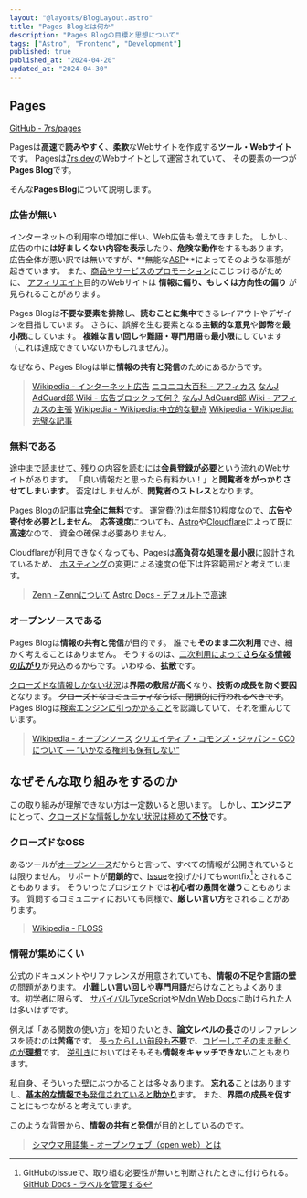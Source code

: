 ```yaml
---
layout: "@layouts/BlogLayout.astro"
title: "Pages Blogとは何か"
description: "Pages Blogの目標と思想について"
tags: ["Astro", "Frontend", "Development"]
published: true
published_at: "2024-04-20"
updated_at: "2024-04-30"
---
```


## Pages  

  [GitHub - 7rs/pages](https://github.com/7rs/pages)  

  Pagesは**高速**で**読みやすく**、**柔軟**なWebサイトを作成する**ツール・Webサイト**です。
  Pagesは[7rs.dev](https://7rs.dev/)のWebサイトとして運営されていて、
  その要素の一つが**Pages Blog**です。  

  そんな**Pages Blog**について説明します。  

[affiliate-wiki]: https://w.wiki/9pJ3
[asp-wiki]: https://w.wiki/3h4e

### 広告が無い  

  インターネットの利用率の増加に伴い、Web広告も増えてきました。
  しかし、広告の中に**は好ましくない内容を表示**したり、**危険な動作**をするもあります。
  広告全体が悪い訳では無いですが、**無能な[ASP][asp-wiki]**によってそのような事態が起きています。
  また、<u>商品やサービスのプロモーション</u>にこじつけるがために、
  [アフィリエイト][affiliate-wiki]目的のWebサイトは **情報に偏り、もしくは方向性の偏り** が見られることがあります。

  Pages Blogは**不要な要素を排除**し、**読むことに集中**できるレイアウトやデザインを目指しています。
  さらに、誤解を生む要素となる**主観的な意見**や**御幣**を**最小限**にしています。
  **複雑な言い回し**や**難語・専門用語**も**最小限**にしています
  （これは達成できていないかもしれません）。  

  なぜなら、Pages Blogは単に**情報の共有と発信**のためにあるからです。  

  > [Wikipedia - インターネット広告](https://w.wiki/9ve2)
  > [ニコニコ大百科 - アフィカス](https://dic.nicovideo.jp/id/5317017)
  > [なんJ AdGuard部 Wiki - 広告ブロックって何？](https://wikiwiki.jp/nanj-adguard/%E3%82%88%E3%81%8F%E3%81%82%E3%82%8B%E8%B3%AA%E5%95%8F#wd456489)
  > [なんJ AdGuard部 Wiki - アフィカスの主張](https://wikiwiki.jp/nanj-adguard/%E3%82%A2%E3%83%95%E3%82%A3%E3%82%AB%E3%82%B9%E3%81%AE%E4%B8%BB%E5%BC%B5)
  > [Wikipedia - Wikipedia:中立的な観点](https://w.wiki/4pv)
  > [Wikipedia - Wikipedia:完璧な記事](https://w.wiki/5D5J)

[astro-fast]: https://docs.astro.build/ja/concepts/why-astro/#%E3%83%87%E3%83%95%E3%82%A9%E3%83%AB%E3%83%88%E3%81%A7%E9%AB%98%E9%80%9F
[cloudflare-fast]: https://www.cloudflare.com/ja-jp/network/
[hosting-wiki]: https://w.wiki/9pJo

### 無料である  

  <u>途中まで読ませて、残りの内容を読むには**会員登録が必要**</u>という流れのWebサイトがあります。
  「良い情報だと思ったら有料かい！」と**閲覧者をがっかりさせてしまいます**。
  否定はしませんが、**閲覧者のストレス**となります。  

  Pages Blogの記事は**完全に無料**です。
  運営費(?)は[年間$10程度](https://porkbun.com/tld/dev)なので、**広告や寄付を必要としません**。
  **応答速度**についても、[Astro][astro-fast]や[Cloudflare][cloudflare-fast]によって既に**高速**なので、
  資金の確保は必要ありません。  

  Cloudflareが利用できなくなっても、Pagesは**高負荷な処理を最小限**に設計されているため、
  [ホスティング][hosting-wiki]の変更による速度の低下は許容範囲だと考えています。  

  > [Zenn - Zennについて](https://zenn.dev/about)
  > [Astro Docs - デフォルトで高速](https://docs.astro.build/ja/concepts/why-astro/#%E3%83%87%E3%83%95%E3%82%A9%E3%83%AB%E3%83%88%E3%81%A7%E9%AB%98%E9%80%9F)

[seo-wiki]: https://w.wiki/4cKc
[open-source-wiki]: https://w.wiki/rFd

### オープンソースである  

  Pages Blogは**情報の共有と発信**が目的です。
  誰でも**そのまま二次利用**でき、細かく考えることはありません。
  そうするのは、<u>二次利用によって**さらなる情報の広がり**</u>が見込めるからです。いわゆる、**拡散**です。  

  <u>クローズドな情報しかない状況</u>は**界隈の敷居が高く**なり、**技術の成長を防ぐ要因**となります。
  ~~クローズドなコミュニティならば、閉鎖的に行われるべきです~~。
  Pages Blogは[検索エンジンに引っかかること][seo-wiki]を認識していて、それを重んじています。

  > [Wikipedia - オープンソース][open-source-wiki]
  > [クリエイティブ・コモンズ・ジャパン - CC0について ― “いかなる権利も保有しない”](https://creativecommons.jp/sciencecommons/aboutcc0/)

[issue]: https://docs.github.com/ja/issues/tracking-your-work-with-issues/about-issues  
[reverse]: https://w.wiki/9pKF

## なぜそんな取り組みをするのか  

  この取り組みが理解できない方は一定数いると思います。
  しかし、**エンジニア**にとって、<u>クローズドな情報しかない状況は極めて**不快**</u>です。  

### クローズドなOSS  

  あるツールが[オープンソース][open-source-wiki]だからと言って、すべての情報が公開されているとは限りません。
  サポートが**閉鎖的**で、[Issue][issue]を投げかけてもwontfix[^wontfix]とされることもあります。
  そういったプロジェクトでは**初心者の愚問を嫌う**こともあります。
  質問するコミュニティにおいても同様で、**厳しい言い方**をされることがあります。  

  > [Wikipedia - FLOSS](https://w.wiki/9pKh)  

[typescriptbook]: https://typescriptbook.jp/
[mdn-web-docs]: https://developer.mozilla.org/ja/docs/Web

### 情報が集めにくい  

  公式のドキュメントやリファレンスが用意されていても、**情報の不足や言語の壁**の問題があります。
  **小難しい言い回し**や**専門用語**だらけなこともよくあります。初学者に限らず、
  [サバイバルTypeScript][typescriptbook]や[Mdn Web Docs][mdn-web-docs]に助けられた人は多いはずです。  

  例えば「ある関数の使い方」を知りたいとき、**論文レベルの長さ**のリレファレンスを読むのは**苦痛**です。
  <u>長ったらしい前段も**不要**</u>で、<u>コピーしてそのまま動くのが**理想**</u>です。
  [逆引き][reverse]においてはそもそも**情報をキャッチできない**こともあります。  

  私自身、そういった壁にぶつかることは多々あります。
  **忘れる**ことはありますし、<u>**基本的な情報でも**発信されていると**助かり**</u>ます。
  また、**界隈の成長を促す**ことにもつながると考えています。  

  このような背景から、**情報の共有と発信**が目的としているのです。  

  > [シマウマ用語集 - オープンウェブ（open web）とは](https://makitani.net/shimauma/open-web)

[^wontfix]: GitHubのIssueで、取り組む必要性が無いと判断されたときに付けられる。
  [GitHub Docs - ラベルを管理する](https://docs.github.com/ja/issues/using-labels-and-milestones-to-track-work/managing-labels)
